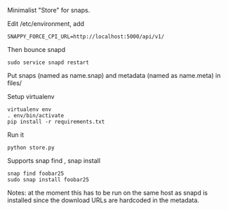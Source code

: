 Minimalist "Store" for snaps.

Edit /etc/environment, add

```
SNAPPY_FORCE_CPI_URL=http://localhost:5000/api/v1/
```

Then bounce snapd

```
sudo service snapd restart
```

Put snaps (named as name.snap) and metadata (named as name.meta) in files/

Setup virtualenv

```
virtualenv env
. env/bin/activate
pip install -r requirements.txt
```

Run it

```
python store.py
```

Supports snap find <name>, snap install <name>

```
snap find foobar25
sudo snap install foobar25
```

Notes: at the moment this has to be run on the same host as snapd is
installed since the download URLs are hardcoded in the metadata.
